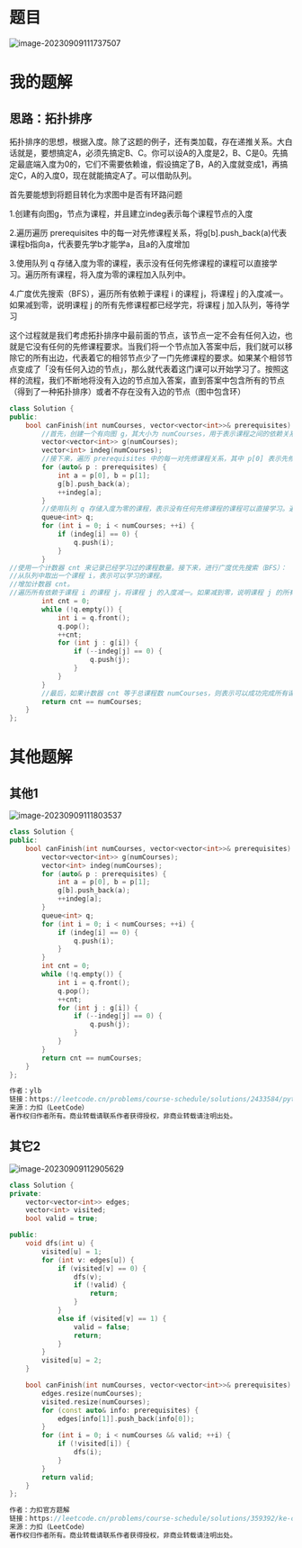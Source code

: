 # 题目

![image-20230909111737507](image/image-20230909111737507.png)





# 我的题解

## 思路：拓扑排序

拓扑排序的思想，根据入度。除了这题的例子，还有类加载，存在递推关系。大白话就是，要想搞定A，必须先搞定B、C。你可以设A的入度是2，B、C是0。先搞定最底端入度为0的，它们不需要依赖谁，假设搞定了B，A的入度就变成1，再搞定C，A的入度0，现在就能搞定A了。可以借助队列。



首先要能想到将题目转化为求图中是否有环路问题

1.创建有向图g，节点为课程，并且建立indeg表示每个课程节点的入度

2.遍历遍历 prerequisites 中的每一对先修课程关系，将g[b].push_back(a)代表课程b指向a，代表要先学b才能学a，且a的入度增加

3.使用队列 q 存储入度为零的课程，表示没有任何先修课程的课程可以直接学习。遍历所有课程，将入度为零的课程加入队列中。

4.广度优先搜索（BFS），遍历所有依赖于课程 i 的课程 j，将课程 j 的入度减一。如果减到零，说明课程 j 的所有先修课程都已经学完，将课程 j 加入队列，等待学习



这个过程就是我们考虑拓扑排序中最前面的节点，该节点一定不会有任何入边，也就是它没有任何的先修课程要求。当我们将一个节点加入答案中后，我们就可以移除它的所有出边，代表着它的相邻节点少了一门先修课程的要求。如果某个相邻节点变成了「没有任何入边的节点」，那么就代表着这门课可以开始学习了。按照这样的流程，我们不断地将没有入边的节点加入答案，直到答案中包含所有的节点（得到了一种拓扑排序）或者不存在没有入边的节点（图中包含环）

```C++
class Solution {
public:
    bool canFinish(int numCourses, vector<vector<int>>& prerequisites) {
        //首先，创建一个有向图 g，其大小为 numCourses，用于表示课程之间的依赖关系。同时，创建一个数组 indeg，用于记录每个课程的入度（即有多少先修课程）。
        vector<vector<int>> g(numCourses);
        vector<int> indeg(numCourses);
        //接下来，遍历 prerequisites 中的每一对先修课程关系，其中 p[0] 表示先修课程，p[1] 表示要学习的课程。将先修课程指向要学习的课程，同时增加要学习的课程的入度。
        for (auto& p : prerequisites) {
            int a = p[0], b = p[1];
            g[b].push_back(a);
            ++indeg[a];
        }
        //使用队列 q 存储入度为零的课程，表示没有任何先修课程的课程可以直接学习。遍历所有课程，将入度为零的课程加入队列中。
        queue<int> q;
        for (int i = 0; i < numCourses; ++i) {
            if (indeg[i] == 0) {
                q.push(i);
            }
        }
//使用一个计数器 cnt 来记录已经学习过的课程数量。接下来，进行广度优先搜索（BFS）：
//从队列中取出一个课程 i，表示可以学习的课程。
//增加计数器 cnt。
//遍历所有依赖于课程 i 的课程 j，将课程 j 的入度减一。如果减到零，说明课程 j 的所有先修课程都已经学完，将课程 j 加入队列，等待学习。
        int cnt = 0;
        while (!q.empty()) {
            int i = q.front();
            q.pop();
            ++cnt;
            for (int j : g[i]) {
                if (--indeg[j] == 0) {
                    q.push(j);
                }
            }
        }
        //最后，如果计数器 cnt 等于总课程数 numCourses，则表示可以成功完成所有课程，返回 true；否则，返回 false，表示无法完成所有课程。
        return cnt == numCourses;
    }
};

```



# 其他题解

## 其他1

![image-20230909111803537](image/image-20230909111803537.png)

```C++
class Solution {
public:
    bool canFinish(int numCourses, vector<vector<int>>& prerequisites) {
        vector<vector<int>> g(numCourses);
        vector<int> indeg(numCourses);
        for (auto& p : prerequisites) {
            int a = p[0], b = p[1];
            g[b].push_back(a);
            ++indeg[a];
        }
        queue<int> q;
        for (int i = 0; i < numCourses; ++i) {
            if (indeg[i] == 0) {
                q.push(i);
            }
        }
        int cnt = 0;
        while (!q.empty()) {
            int i = q.front();
            q.pop();
            ++cnt;
            for (int j : g[i]) {
                if (--indeg[j] == 0) {
                    q.push(j);
                }
            }
        }
        return cnt == numCourses;
    }
};

作者：ylb
链接：https://leetcode.cn/problems/course-schedule/solutions/2433584/python3javacgotypescript-yi-ti-yi-jie-tu-w7i6/
来源：力扣（LeetCode）
著作权归作者所有。商业转载请联系作者获得授权，非商业转载请注明出处。
```



## 其它2

![image-20230909112905629](image/image-20230909112905629.png)

```C++
class Solution {
private:
    vector<vector<int>> edges;
    vector<int> visited;
    bool valid = true;

public:
    void dfs(int u) {
        visited[u] = 1;
        for (int v: edges[u]) {
            if (visited[v] == 0) {
                dfs(v);
                if (!valid) {
                    return;
                }
            }
            else if (visited[v] == 1) {
                valid = false;
                return;
            }
        }
        visited[u] = 2;
    }

    bool canFinish(int numCourses, vector<vector<int>>& prerequisites) {
        edges.resize(numCourses);
        visited.resize(numCourses);
        for (const auto& info: prerequisites) {
            edges[info[1]].push_back(info[0]);
        }
        for (int i = 0; i < numCourses && valid; ++i) {
            if (!visited[i]) {
                dfs(i);
            }
        }
        return valid;
    }
};

作者：力扣官方题解
链接：https://leetcode.cn/problems/course-schedule/solutions/359392/ke-cheng-biao-by-leetcode-solution/
来源：力扣（LeetCode）
著作权归作者所有。商业转载请联系作者获得授权，非商业转载请注明出处。
```

